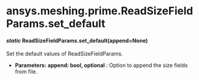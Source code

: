 # ansys.meshing.prime.ReadSizeFieldParams.set_default

#### *static* ReadSizeFieldParams.set_default(append=None)

Set the default values of ReadSizeFieldParams.

* **Parameters:**
  **append: bool, optional**
  : Option to append the size fields from file.

<!-- !! processed by numpydoc !! -->

